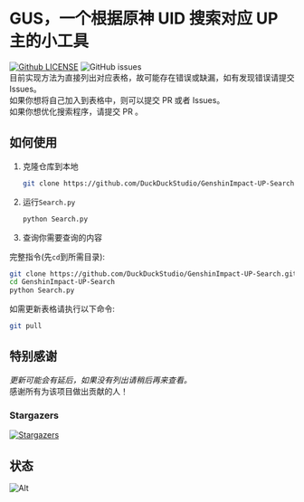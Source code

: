 # GUS，一个根据原神 UID 搜索对应 UP 主的小工具
[![Github LICENSE](https://img.shields.io/github/license/DuckDuckStudio/GenshinImpact-UP-Search)]() ![GitHub issues](https://img.shields.io/github/issues/DuckDuckStudio/GenshinImpact-UP-Search)  
目前实现方法为直接列出对应表格，故可能存在错误或缺漏，如有发现错误请提交 Issues。  
如果你想将自己加入到表格中，则可以提交 PR 或者 Issues。  
如果你想优化搜索程序，请提交 PR 。  

## 如何使用
1. 克隆仓库到本地  
   ```bash
   git clone https://github.com/DuckDuckStudio/GenshinImpact-UP-Search.git
   ```
2. 运行`Search.py`
   ```python
   python Search.py
   ```
3. 查询你需要查询的内容

完整指令(先`cd`到所需目录):  
```bash
git clone https://github.com/DuckDuckStudio/GenshinImpact-UP-Search.git
cd GenshinImpact-UP-Search
python Search.py
```

如需更新表格请执行以下命令:  
```bash
git pull
```

## 特别感谢
*更新可能会有延后，如果没有列出请稍后再来查看。*  
感谢所有为该项目做出贡献的人！  

### Stargazers
[![Stargazers](https://reporoster.com/stars/DuckDuckStudio/GenshinImpact-UP-Search)](https://github.com/DuckDuckStudio/GenshinImpact-UP-Search/stargazers)

## 状态
![Alt](https://repobeats.axiom.co/api/embed/aafa6967371b8625e9bb84f7ec3e31abc601f67a.svg "Repobeats analytics image")  